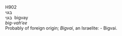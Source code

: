 <body>
  <p>H902<br>  בּגוי  <br> בִּגוַי  ‎  bigvay  <br><i>big-vah‘ee </i><br>Probably of foreign origin; <i>Bigvai</i>, an Israelite: - Bigvai.<br></p>
 </body>